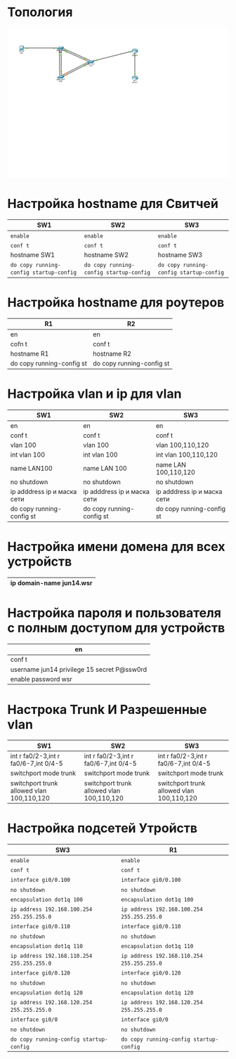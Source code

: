 # Топология
![топология](https://github.com/mrvol3x/laba5/blob/main/topology.png)
# Настройка hostname для Свитчей
|SW1|SW2|SW3|
| --- | --- | --- |
|```enable``` |```enable``` |```enable``` |
| ```conf t```|```conf t```|```conf t```|
|hostname SW1|hostname SW2| hostname SW3|
|```do copy running-config startup-config```|```do copy running-config startup-config```|```do copy running-config startup-config```|

# Настройка hostname для роутеров
|R1|R2|
| --- | --- |
|en|en      |
|cofn t|conf t|
|hostname R1|hostname R2|
|do copy running-config st|do copy running-config st|

# Настройка vlan и ip для vlan

|SW1|SW2|SW3|
| --- | --- | --- |
|en|en|en|
|conf t| conf t|conf t|
|vlan 100|vlan 100|vlan 100,110,120|
|int vlan 100|int vlan 100|int vlan 100,110,120|
|name LAN100|name LAN 100|name LAN 100,110,120|
|no shutdown|no shutdown|no shutdown|
|ip adddress ip и маска сети|ip adddress ip и маска сети|ip adddress ip и маска сети|
|do copy running-config st|do copy running-config st|do copy running-config st|

# Настройка имени домена для всех устройств 
|ip domain-name jun14.wsr|
| --- |

# Настройка пароля и пользователя c полным доступом для устройств
|en|
|---|
|conf t|
|username jun14 privilege 15 secret P@ssw0rd|
|enable password wsr|

# Настрока  Trunk И Разрешенные vlan
|SW1|SW2|SW3|
|---|---|---|
|int r fa0/2-3,int r fa0/6-7,int 0/4-5|int r fa0/2-3,int r fa0/6-7,int 0/4-5 |int r fa0/2-3,int r fa0/6-7,int 0/4-5|                                          
|switchport mode trunk|switchport mode trunk|switchport mode trunk|
|switchport trunk allowed vlan 100,110,120|switchport trunk allowed vlan 100,110,120|switchport trunk allowed vlan 100,110,120|

# Настройка подсетей Утройств
|SW3|R1|
| --- |---|
|```enable``` |```enable``` |
| ```conf t```| ```conf t```|
|```interface gi0/0.100```|```interface gi0/0.100```|
|```no shutdown```|```no shutdown```|
|```encapsulation dot1q 100```|```encapsulation dot1q 100```|
|```ip address 192.168.100.254 255.255.255.0```|```ip address 192.168.100.254 255.255.255.0```|
|```interface gi0/0.110```|```interface gi0/0.110```|
|```no shutdown```|```no shutdown```|
|```encapsulation dot1q 110```|```encapsulation dot1q 110```|
|```ip address 192.168.110.254 255.255.255.0```|```ip address 192.168.110.254 255.255.255.0```|
|```interface gi0/0.120```|```interface gi0/0.120```|
|```no shutdown```|```no shutdown```|
|```encapsulation dot1q 120```|```encapsulation dot1q 120```|
|```ip address 192.168.120.254 255.255.255.0```|```ip address 192.168.120.254 255.255.255.0```|
|```interface gi0/0```|```interface gi0/0```|
|```no shutdown```|```no shutdown```|
|```do copy running-config startup-config```|```do copy running-config startup-config```|
